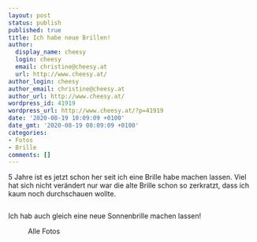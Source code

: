 ```yaml
---
layout: post
status: publish
published: true
title: Ich habe neue Brillen!
author:
  display_name: cheesy
  login: cheesy
  email: christine@cheesy.at
  url: http://www.cheesy.at/
author_login: cheesy
author_email: christine@cheesy.at
author_url: http://www.cheesy.at/
wordpress_id: 41919
wordpress_url: http://www.cheesy.at/?p=41919
date: '2020-08-19 10:09:09 +0100'
date_gmt: '2020-08-19 08:09:09 +0100'
categories:
- Fotos
- Brille
comments: []
---
```

<!-- wp:paragraph -->
5 Jahre ist es jetzt schon her seit ich eine Brille habe machen lassen. Viel hat sich nicht verändert nur war die alte Brille schon so zerkratzt, dass ich kaum noch durchschauen wollte.
<!-- /wp:paragraph -->
<!-- wp:image {"id":41915} -->
<figure class="wp-block-image"><img src="{% link _fotos/arbeit/2015-2022-puppet/2020/neue-brillen/Neue-Brillen-002.jpg %}" alt="" class="wp-image-41915"></figure>
<!-- /wp:image -->
<!-- wp:paragraph -->
Ich hab auch gleich eine neue Sonnenbrille machen lassen!
<!-- /wp:paragraph -->
<!-- wp:image {"id":41916,"linkDestination":"custom"} -->
<figure class="wp-block-image"><a href="{% link _fotos/arbeit/2015-2022-puppet/2020/neue-brillen/index.md %}"><img src="{% link _fotos/arbeit/2015-2022-puppet/2020/neue-brillen/Neue-Brillen-003.jpg %}" alt="" class="wp-image-41916"></a><br>
<figcaption>Alle Fotos</figcaption>
</figure>
<!-- /wp:image -->
